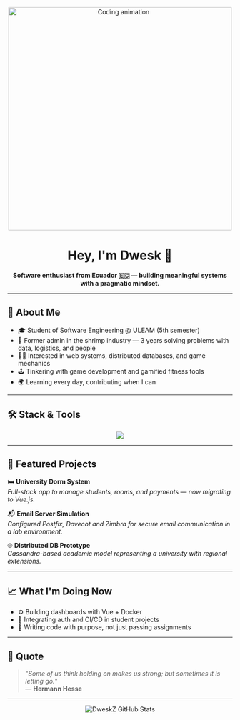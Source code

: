 <!-- Banner (opcional) -->
<p align="center">
  <img src="https://media.giphy.com/media/qgQUggAC3Pfv687qPC/giphy.gif" width="500" alt="Coding animation">
</p>

<h1 align="center">Hey, I'm Dwesk 👋</h1>

<p align="center">
  <strong>Software enthusiast from Ecuador 🇪🇨 — building meaningful systems with a pragmatic mindset.</strong>
</p>

---

## 🧠 About Me

- 🎓 Student of Software Engineering @ ULEAM (5th semester)
- 💼 Former admin in the shrimp industry — 3 years solving problems with data, logistics, and people
- 👨‍💻 Interested in web systems, distributed databases, and game mechanics
- 🕹️ Tinkering with game development and gamified fitness tools
- 🌍 Learning every day, contributing when I can

---

## 🛠️ Stack & Tools

<p align="center">
  <img src="https://skillicons.dev/icons?i=html,css,js,ts,vue,python,postgresql,mysql,cassandra,docker,git,figma" />
</p>

---

## 🚀 Featured Projects

🛏️ **University Dorm System**  
_Full-stack app to manage students, rooms, and payments — now migrating to Vue.js._  

📬 **Email Server Simulation**  
_Configured Postfix, Dovecot and Zimbra for secure email communication in a lab environment._  

🌐 **Distributed DB Prototype**  
_Cassandra-based academic model representing a university with regional extensions._

---

## 📈 What I'm Doing Now

- ⚙️ Building dashboards with Vue + Docker  
- 🔐 Integrating auth and CI/CD in student projects  
- 🎯 Writing code with purpose, not just passing assignments

---

## 🧩 Quote

> "_Some of us think holding on makes us strong; but sometimes it is letting go._"  
> — **Hermann Hesse**

---

<p align="center">
  <img src="https://github-readme-stats.vercel.app/api?username=DweskZ&show_icons=true&theme=github_dark&hide_border=true" alt="DweskZ GitHub Stats">
</p>

